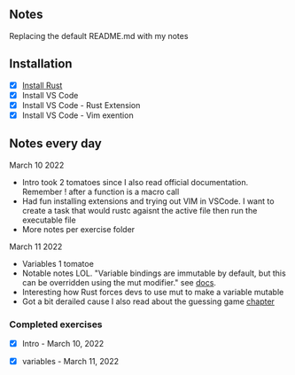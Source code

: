 ## Notes

Replacing the default README.md with my notes

## Installation
- [x] [Install Rust](https://doc.rust-lang.org/book/ch01-01-installation.html)
- [x] Install VS Code
- [x] Install VS Code -  Rust Extension
- [x] Install VS Code - Vim exention

## Notes every day
March 10 2022
- Intro took 2 tomatoes since I also  read official documentation. Remember ! after a function is a macro call
- Had fun installing extensions and trying out VIM in VSCode. I want to create a task that would  rustc agaisnt  the  active file 
  then run the executable file
- More notes per exercise folder

March 11 2022
- Variables 1 tomatoe
- Notable notes LOL. "Variable bindings are immutable by default, but this can be overridden using the mut modifier."  see [docs](https://doc.rust-lang.org/rust-by-example/variable_bindings/mut.html). 
- Interesting how Rust forces devs to use mut to make a variable mutable
- Got a bit derailed cause I also read about the guessing game [chapter](https://doc.rust-lang.org/book/ch02-00-guessing-game-tutorial.html)

### Completed exercises 
   - [x] Intro - March 10, 2022
   - [x] variables - March 11, 2022



  
      